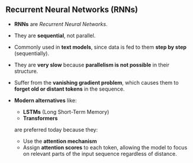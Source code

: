 ## Recurrent Neural Networks (RNNs)

- **RNNs** are *Recurrent Neural Networks*.
- They are **sequential**, not parallel.
- Commonly used in **text models**, since data is fed to them **step by step** (sequentially).
- They are **very slow** because **parallelism is not possible** in their structure.
- Suffer from the **vanishing gradient problem**, which causes them to **forget old or distant tokens** in the sequence.
- **Modern alternatives** like:
  - **LSTMs** (Long Short-Term Memory)
  - **Transformers**
  
  are preferred today because they:
  - Use the **attention mechanism**
  - Assign **attention scores** to each token, allowing the model to focus on relevant parts of the input sequence regardless of distance.
